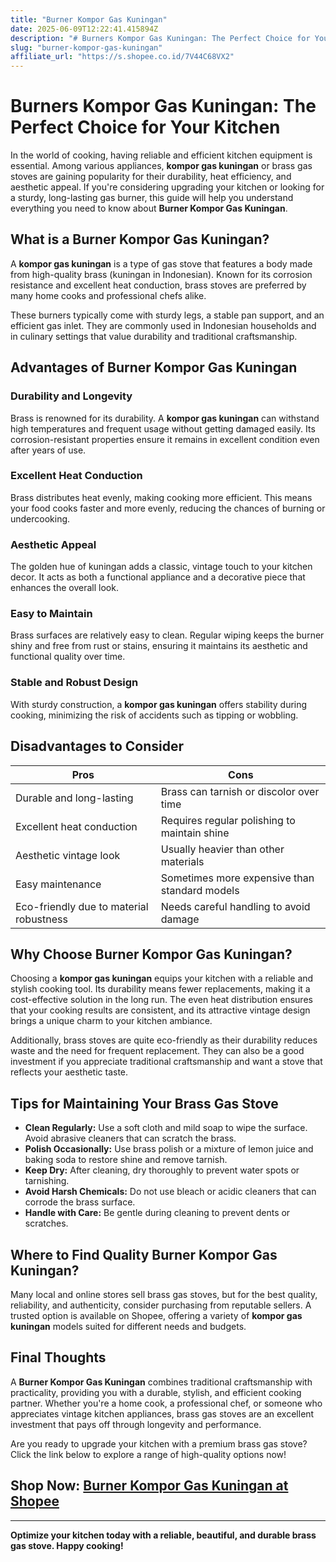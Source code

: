 ```yaml
---
title: "Burner Kompor Gas Kuningan"
date: 2025-06-09T12:22:41.415894Z
description: "# Burners Kompor Gas Kuningan: The Perfect Choice for Your Kitchen..."
slug: "burner-kompor-gas-kuningan"
affiliate_url: "https://s.shopee.co.id/7V44C68VX2"
---
```

# Burners Kompor Gas Kuningan: The Perfect Choice for Your Kitchen

In the world of cooking, having reliable and efficient kitchen equipment is essential. Among various appliances, **kompor gas kuningan** or brass gas stoves are gaining popularity for their durability, heat efficiency, and aesthetic appeal. If you're considering upgrading your kitchen or looking for a sturdy, long-lasting gas burner, this guide will help you understand everything you need to know about **Burner Kompor Gas Kuningan**.

## What is a Burner Kompor Gas Kuningan?

A **kompor gas kuningan** is a type of gas stove that features a body made from high-quality brass (kuningan in Indonesian). Known for its corrosion resistance and excellent heat conduction, brass stoves are preferred by many home cooks and professional chefs alike.

These burners typically come with sturdy legs, a stable pan support, and an efficient gas inlet. They are commonly used in Indonesian households and in culinary settings that value durability and traditional craftsmanship.

## Advantages of Burner Kompor Gas Kuningan

### Durability and Longevity

Brass is renowned for its durability. A **kompor gas kuningan** can withstand high temperatures and frequent usage without getting damaged easily. Its corrosion-resistant properties ensure it remains in excellent condition even after years of use.

### Excellent Heat Conduction

Brass distributes heat evenly, making cooking more efficient. This means your food cooks faster and more evenly, reducing the chances of burning or undercooking.

### Aesthetic Appeal

The golden hue of kuningan adds a classic, vintage touch to your kitchen decor. It acts as both a functional appliance and a decorative piece that enhances the overall look.

### Easy to Maintain

Brass surfaces are relatively easy to clean. Regular wiping keeps the burner shiny and free from rust or stains, ensuring it maintains its aesthetic and functional quality over time.

### Stable and Robust Design

With sturdy construction, a **kompor gas kuningan** offers stability during cooking, minimizing the risk of accidents such as tipping or wobbling.

## Disadvantages to Consider

| Pros                                         | Cons                                        |
|---------------------------------------------|--------------------------------------------|
| Durable and long-lasting                   | Brass can tarnish or discolor over time |
| Excellent heat conduction                  | Requires regular polishing to maintain shine |
| Aesthetic vintage look                     | Usually heavier than other materials     |
| Easy maintenance                           | Sometimes more expensive than standard models |
| Eco-friendly due to material robustness    | Needs careful handling to avoid damage |

## Why Choose Burner Kompor Gas Kuningan?

Choosing a **kompor gas kuningan** equips your kitchen with a reliable and stylish cooking tool. Its durability means fewer replacements, making it a cost-effective solution in the long run. The even heat distribution ensures that your cooking results are consistent, and its attractive vintage design brings a unique charm to your kitchen ambiance.

Additionally, brass stoves are quite eco-friendly as their durability reduces waste and the need for frequent replacement. They can also be a good investment if you appreciate traditional craftsmanship and want a stove that reflects your aesthetic taste.

## Tips for Maintaining Your Brass Gas Stove

- **Clean Regularly:** Use a soft cloth and mild soap to wipe the surface. Avoid abrasive cleaners that can scratch the brass.
- **Polish Occasionally:** Use brass polish or a mixture of lemon juice and baking soda to restore shine and remove tarnish.
- **Keep Dry:** After cleaning, dry thoroughly to prevent water spots or tarnishing.
- **Avoid Harsh Chemicals:** Do not use bleach or acidic cleaners that can corrode the brass surface.
- **Handle with Care:** Be gentle during cleaning to prevent dents or scratches.

## Where to Find Quality Burner Kompor Gas Kuningan?

Many local and online stores sell brass gas stoves, but for the best quality, reliability, and authenticity, consider purchasing from reputable sellers. A trusted option is available on Shopee, offering a variety of **kompor gas kuningan** models suited for different needs and budgets.

## Final Thoughts

A **Burner Kompor Gas Kuningan** combines traditional craftsmanship with practicality, providing you with a durable, stylish, and efficient cooking partner. Whether you're a home cook, a professional chef, or someone who appreciates vintage kitchen appliances, brass gas stoves are an excellent investment that pays off through longevity and performance.

Are you ready to upgrade your kitchen with a premium brass gas stove? Click the link below to explore a range of high-quality options now!

## Shop Now: [Burner Kompor Gas Kuningan at Shopee](https://s.shopee.co.id/7V44C68VX2)

---

**Optimize your kitchen today with a reliable, beautiful, and durable brass gas stove. Happy cooking!**